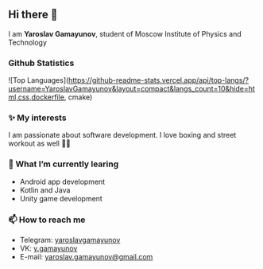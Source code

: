 ## Hi there 👋
I am **Yaroslav Gamayunov**, student of Moscow Institute of Physics and Technology

### Github Statistics

![Top Languages](https://github-readme-stats.vercel.app/api/top-langs/?username=YaroslavGamayunov&layout=compact&langs_count=10&hide=html,css,dockerfile, cmake)

### ✨ My interests 
I am passionate about software development. I love boxing and street workout as well 🥊💪

### 🌱 What I’m currently learing
* Android app development
* Kotlin and Java
* Unity game development

### 📫 How to reach me
* Telegram: [yaroslavgamayunov](https://telegram.me/yaroslavgamayunov)
* VK: [y.gamayunov](https://vk.com/y.gamayunov)
* E-mail: yaroslav.gamayunov@gmail.com

<!--
**YaroslavGamayunov/YaroslavGamayunov** is a ✨ _special_ ✨ repository because its `README.md` (this file) appears on your GitHub profile.

Here are some ideas to get you started:

- 🔭 I’m currently working on ...
- 🌱 I’m currently learning ...
- 👯 I’m looking to collaborate on ...
- 🤔 I’m looking for help with ...
- 💬 Ask me about ...
- 📫 How to reach me: ...
- 😄 Pronouns: ...
- ⚡ Fun fact: ...
-->
